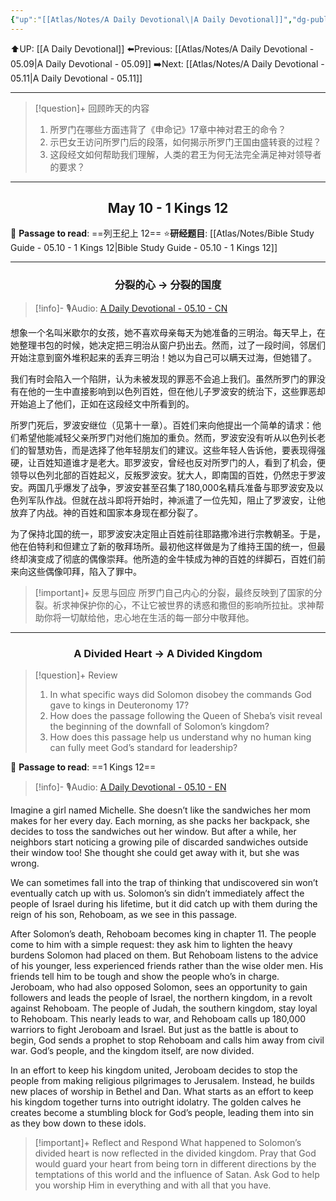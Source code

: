 ```yaml
---
{"up":"[[Atlas/Notes/A Daily Devotional\|A Daily Devotional]]","dg-publish":true,"permalink":"/atlas/notes/a-daily-devotional-05-10/","dgPassFrontmatter":true}
---
```


 ⬆️UP: [[A Daily Devotional]]
⬅️Previous: [[Atlas/Notes/A Daily Devotional - 05.09\|A Daily Devotional - 05.09]]
➡️Next: [[Atlas/Notes/A Daily Devotional - 05.11\|A Daily Devotional - 05.11]]

---

> [!question]+ 回顾昨天的内容
> 1. 所罗门在哪些方面违背了《申命记》17章中神对君王的命令？  
> 2. 示巴女王访问所罗门后的段落，如何揭示所罗门王国由盛转衰的过程？  
> 3. 这段经文如何帮助我们理解，人类的君王为何无法完全满足神对领导者的要求？

---
## <center>May 10 -  1 Kings 12</center>

📖 **Passage to read**: ==列王纪上 12==
⭐**研经题目**: [[Atlas/Notes/Bible Study Guide - 05.10 - 1 Kings 12\|Bible Study Guide - 05.10 - 1 Kings 12]]

---
### <center>分裂的心 → 分裂的国度</center>

> [!info]- 🎙️Audio: [A Daily Devotional - 05.10 - CN]()

想象一个名叫米歇尔的女孩，她不喜欢母亲每天为她准备的三明治。每天早上，在她整理书包的时候，她决定把三明治从窗户扔出去。然而，过了一段时间，邻居们开始注意到窗外堆积起来的丢弃三明治！她以为自己可以瞒天过海，但她错了。

我们有时会陷入一个陷阱，认为未被发现的罪恶不会追上我们。虽然所罗门的罪没有在他的一生中直接影响到以色列百姓，但在他儿子罗波安的统治下，这些罪恶却开始追上了他们，正如在这段经文中所看到的。

所罗门死后，罗波安继位（见第十一章）。百姓们来向他提出一个简单的请求：他们希望他能减轻父亲所罗门对他们施加的重负。然而，罗波安没有听从以色列长老们的智慧劝告，而是选择了他年轻朋友们的建议。这些年轻人告诉他，要表现得强硬，让百姓知道谁才是老大。耶罗波安，曾经也反对所罗门的人，看到了机会，便领导以色列北部的百姓起义，反叛罗波安。犹大人，即南国的百姓，仍然忠于罗波安。两国几乎爆发了战争，罗波安甚至召集了180,000名精兵准备与耶罗波安及以色列军队作战。但就在战斗即将开始时，神派遣了一位先知，阻止了罗波安，让他放弃了内战。神的百姓和国家本身现在都分裂了。

为了保持北国的统一，耶罗波安决定阻止百姓前往耶路撒冷进行宗教朝圣。于是，他在伯特利和但建立了新的敬拜场所。最初他这样做是为了维持王国的统一，但最终却演变成了彻底的偶像崇拜。他所造的金牛犊成为神的百姓的绊脚石，百姓们前来向这些偶像叩拜，陷入了罪中。

> [!important]+ 反思与回应
所罗门自己内心的分裂，最终反映到了国家的分裂。祈求神保护你的心，不让它被世界的诱惑和撒但的影响所拉扯。求神帮助你将一切献给他，忠心地在生活的每一部分中敬拜他。



---
### <center>A Divided Heart → A Divided Kingdom</center>

> [!question]+ Review
> 1. ⁠In what specific ways did Solomon disobey the commands God gave to kings in Deuteronomy 17?  
> 2. How does the passage following the Queen of Sheba’s visit reveal the beginning of the downfall of Solomon’s kingdom?  
> 3. How does this passage help us understand why no human king can fully meet God’s standard for leadership?


📖 **Passage to read**: ==1 Kings 12==

> [!info]- 🎙️Audio: [A Daily Devotional - 05.10 - EN]()  

Imagine a girl named Michelle. She doesn’t like the sandwiches her mom makes for her every day. Each morning, as she packs her backpack, she decides to toss the sandwiches out her window. But after a while, her neighbors start noticing a growing pile of discarded sandwiches outside their window too! She thought she could get away with it, but she was wrong.

We can sometimes fall into the trap of thinking that undiscovered sin won’t eventually catch up with us. Solomon’s sin didn’t immediately affect the people of Israel during his lifetime, but it did catch up with them during the reign of his son, Rehoboam, as we see in this passage.

After Solomon’s death, Rehoboam becomes king in chapter 11. The people come to him with a simple request: they ask him to lighten the heavy burdens Solomon had placed on them. But Rehoboam listens to the advice of his younger, less experienced friends rather than the wise older men. His friends tell him to be tough and show the people who’s in charge. Jeroboam, who had also opposed Solomon, sees an opportunity to gain followers and leads the people of Israel, the northern kingdom, in a revolt against Rehoboam. The people of Judah, the southern kingdom, stay loyal to Rehoboam. This nearly leads to war, and Rehoboam calls up 180,000 warriors to fight Jeroboam and Israel. But just as the battle is about to begin, God sends a prophet to stop Rehoboam and calls him away from civil war. God’s people, and the kingdom itself, are now divided.

In an effort to keep his kingdom united, Jeroboam decides to stop the people from making religious pilgrimages to Jerusalem. Instead, he builds new places of worship in Bethel and Dan. What starts as an effort to keep his kingdom together turns into outright idolatry. The golden calves he creates become a stumbling block for God’s people, leading them into sin as they bow down to these idols.

> [!important]+ Reflect and Respond
What happened to Solomon’s divided heart is now reflected in the divided kingdom. Pray that God would guard your heart from being torn in different directions by the temptations of this world and the influence of Satan. Ask God to help you worship Him in everything and with all that you have.






